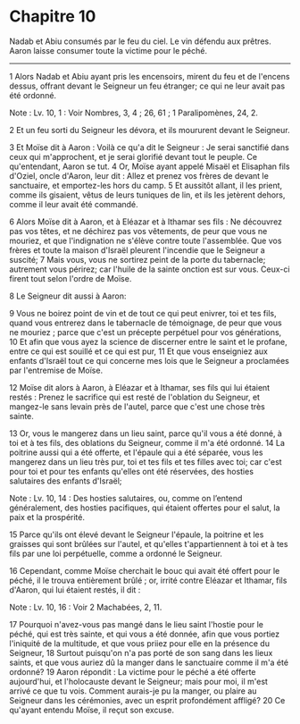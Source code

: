 # Chapitre 10

Nadab et Abiu consumés par le feu du ciel.
Le vin défendu aux prêtres.
Aaron laisse consumer toute la victime pour le péché.

***

1 Alors Nadab et Abiu ayant pris les encensoirs, mirent du feu et de l'encens dessus, offrant devant le Seigneur un feu étranger; ce qui ne leur avait pas été ordonné.

<span class="bible-note">Note : </span> Lv. 10, 1 : Voir Nombres, 3, 4 ; 26, 61 ; 1 Paralipomènes, 24, 2.

2 Et un feu sorti du Seigneur les dévora, et ils moururent devant le Seigneur.


3 Et Moïse dit à Aaron : Voilà ce qu'a dit le Seigneur : Je serai sanctifié dans ceux qui m'approchent, et je serai glorifié devant tout le peuple. Ce qu'entendant, Aaron se tut. 4 Or, Moïse ayant appelé Misaël et Elisaphan fils d'Oziel, oncle d'Aaron, leur dit : Allez et prenez vos frères de devant le sanctuaire, et emportez-les hors du camp. 5 Et aussitôt allant, il les prient, comme ils gisaient, vêtus de leurs tuniques de lin, et ils les jetèrent dehors, comme il leur avait été commandé.


6 Alors Moïse dit à Aaron, et à Eléazar et à Ithamar ses fils : Ne découvrez pas vos têtes, et ne déchirez pas vos vêtements, de peur que vous ne mouriez, et que l'indignation ne s'élève contre toute l'assemblée. Que vos frères et toute la maison d'Israël pleurent l'incendie que le Seigneur a suscité; 7 Mais vous, vous ne sortirez peint de la porte du tabernacle; autrement vous périrez; car l'huile de la sainte onction est sur vous. Ceux-ci firent tout selon l'ordre de Moïse.


8 Le Seigneur dit aussi à Aaron:


9 Vous ne boirez point de vin et de tout ce qui peut enivrer, toi et tes fils, quand vous entrerez dans le tabernacle de témoignage, de peur que vous ne mouriez ; parce que c'est un précepte perpétuel pour vos générations, 10 Et afin que vous ayez la science de discerner entre le saint et le profane, entre ce qui est souillé et ce qui est pur, 11 Et que vous enseigniez aux enfants d'Israël tout ce qui concerne mes lois que le Seigneur a proclamées par l'entremise de Moïse.


12 Moïse dit alors à Aaron, à Eléazar et à Ithamar, ses fils qui lui étaient restés : Prenez le sacrifice qui est resté de l'oblation du Seigneur, et mangez-le sans levain près de l'autel, parce que c'est une chose très sainte.


13 Or, vous le mangerez dans un lieu saint, parce qu'il vous a été donné, à toi et à tes fils, des oblations du Seigneur, comme il m'a été ordonné. 14 La poitrine aussi qui a été offerte, et l'épaule qui a été séparée, vous les mangerez dans un lieu très pur, toi et tes fils et tes filles avec toi; car c'est pour toi et pour tes enfants qu'elles ont été réservées, des hosties salutaires des enfants d'Israël;

<span class="bible-note">Note : </span> Lv. 10, 14 : Des hosties salutaires, ou, comme on l’entend généralement, des hosties pacifiques, qui étaient offertes pour el salut, la paix et la prospérité.

15 Parce qu'ils ont élevé devant le Seigneur l'épaule, la poitrine et les graisses qui sont brûlées sur l'autel, et qu'elles t'appartiennent à toi et à tes fils par une loi perpétuelle, comme a ordonné le Seigneur.


16 Cependant, comme Moïse cherchait le bouc qui avait été offert pour le péché, il le trouva entièrement brûlé ; or, irrité contre Eléazar et Ithamar, fils d'Aaron, qui lui étaient restés, il dit :

<span class="bible-note">Note : </span> Lv. 10, 16 : Voir 2 Machabées, 2, 11.

17 Pourquoi n'avez-vous pas mangé dans le lieu saint l'hostie pour le péché, qui est très sainte, et qui vous a été donnée, afin que vous portiez l'iniquité de la multitude, et que vous priiez pour elle en la présence du Seigneur, 18 Surtout puisqu'on n'a pas porté de son sang dans les lieux saints, et que vous auriez dû la manger dans le sanctuaire comme il m'a été ordonné? 19 Aaron répondit : La victime pour le péché a été offerte aujourd'hui, et l'holocauste devant le Seigneur; mais pour moi, il m'est arrivé ce que tu vois. Comment aurais-je pu la manger, ou plaire au Seigneur dans les cérémonies, avec un esprit profondément affligé? 20 Ce qu'ayant entendu Moïse, il reçut son excuse.

